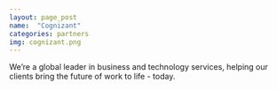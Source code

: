 ```yaml
---
layout: page_post
name:  "Cognizant"
categories: partners
img: cognizant.png
---
```

We’re a global leader in business and technology services, helping our clients bring the future of work to life - today.
